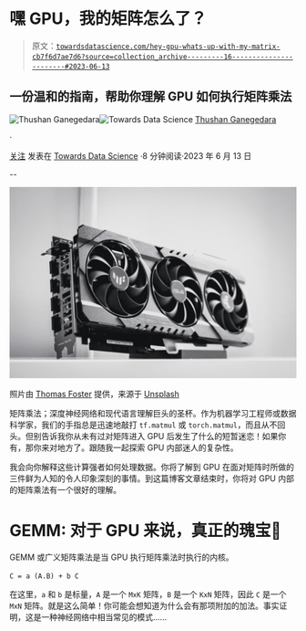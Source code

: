 # 嘿 GPU，我的矩阵怎么了？

> 原文：[`towardsdatascience.com/hey-gpu-whats-up-with-my-matrix-cb7f6d7ae7d6?source=collection_archive---------16-----------------------#2023-06-13`](https://towardsdatascience.com/hey-gpu-whats-up-with-my-matrix-cb7f6d7ae7d6?source=collection_archive---------16-----------------------#2023-06-13)

## 一份温和的指南，帮助你理解 GPU 如何执行矩阵乘法

[](https://thushv89.medium.com/?source=post_page-----cb7f6d7ae7d6--------------------------------)![Thushan Ganegedara](https://thushv89.medium.com/?source=post_page-----cb7f6d7ae7d6--------------------------------)[](https://towardsdatascience.com/?source=post_page-----cb7f6d7ae7d6--------------------------------)![Towards Data Science](https://towardsdatascience.com/?source=post_page-----cb7f6d7ae7d6--------------------------------) [Thushan Ganegedara](https://thushv89.medium.com/?source=post_page-----cb7f6d7ae7d6--------------------------------)

·

[关注](https://medium.com/m/signin?actionUrl=https%3A%2F%2Fmedium.com%2F_%2Fsubscribe%2Fuser%2F6f0b045d5681&operation=register&redirect=https%3A%2F%2Ftowardsdatascience.com%2Fhey-gpu-whats-up-with-my-matrix-cb7f6d7ae7d6&user=Thushan+Ganegedara&userId=6f0b045d5681&source=post_page-6f0b045d5681----cb7f6d7ae7d6---------------------post_header-----------) 发表在 [Towards Data Science](https://towardsdatascience.com/?source=post_page-----cb7f6d7ae7d6--------------------------------) ·8 分钟阅读·2023 年 6 月 13 日[](https://medium.com/m/signin?actionUrl=https%3A%2F%2Fmedium.com%2F_%2Fvote%2Ftowards-data-science%2Fcb7f6d7ae7d6&operation=register&redirect=https%3A%2F%2Ftowardsdatascience.com%2Fhey-gpu-whats-up-with-my-matrix-cb7f6d7ae7d6&user=Thushan+Ganegedara&userId=6f0b045d5681&source=-----cb7f6d7ae7d6---------------------clap_footer-----------)

--

[](https://medium.com/m/signin?actionUrl=https%3A%2F%2Fmedium.com%2F_%2Fbookmark%2Fp%2Fcb7f6d7ae7d6&operation=register&redirect=https%3A%2F%2Ftowardsdatascience.com%2Fhey-gpu-whats-up-with-my-matrix-cb7f6d7ae7d6&source=-----cb7f6d7ae7d6---------------------bookmark_footer-----------)![](img/a911c1d35115175bbfe3894ea74e8d00.png)

照片由 [Thomas Foster](https://unsplash.com/@thomasfos?utm_source=unsplash&utm_medium=referral&utm_content=creditCopyText) 提供，来源于 [Unsplash](https://unsplash.com/photos/vWgoeEYdtIY?utm_source=unsplash&utm_medium=referral&utm_content=creditCopyText)

矩阵乘法；深度神经网络和现代语言理解巨头的圣杯。作为机器学习工程师或数据科学家，我们的手指总是迅速地敲打 `tf.matmul` 或 `torch.matmul`，而且从不回头。但别告诉我你从未有过对矩阵进入 GPU 后发生了什么的短暂迷恋！如果你有，那你来对地方了。跟随我一起探索 GPU 内部迷人的复杂性。

我会向你解释这些计算强者如何处理数据。你将了解到 GPU 在面对矩阵时所做的三件鲜为人知的令人印象深刻的事情。到这篇博客文章结束时，你将对 GPU 内部的矩阵乘法有一个很好的理解。

# GEMM: 对于 GPU 来说，真正的瑰宝💎

GEMM 或广义矩阵乘法是当 GPU 执行矩阵乘法时执行的内核。

`C = a (A.B) + b C`

在这里，`a` 和 `b` 是标量，`A` 是一个 `MxK` 矩阵，`B` 是一个 `KxN` 矩阵，因此 `C` 是一个 `MxN` 矩阵。就是这么简单！你可能会想知道为什么会有那项附加的加法。事实证明，这是一种神经网络中相当常见的模式……
